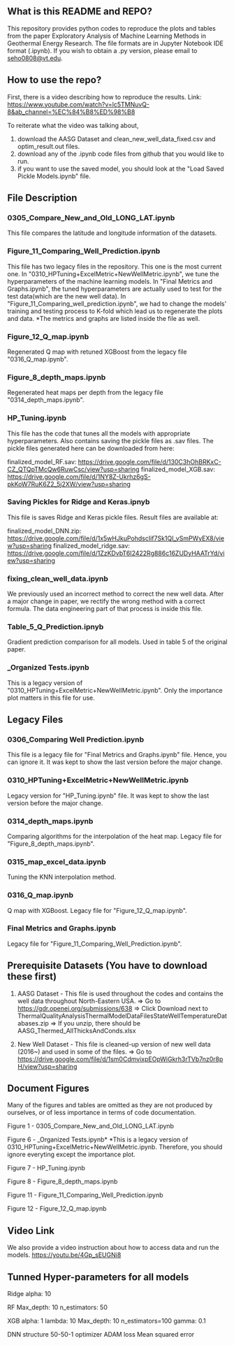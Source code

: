 ## What is this README and REPO?
This repository provides python codes to reproduce the plots and tables from 
the paper Exploratory Analysis of Machine Learning Methods in Geothermal Energy Research.
The file formats are in Jupyter Notebook IDE format (.ipynb).
If you wish to obtain a .py version, please email to seho0808@vt.edu.

## How to use the repo?

First, there is a video describing how to reproduce the results. Link: https://www.youtube.com/watch?v=lc5TMNuvQ-8&ab_channel=%EC%84%B8%ED%98%B8

To reiterate what the video was talking about,

1. download the AASG Dataset and clean_new_well_data_fixed.csv and optim_result.out files.
2. download any of the .ipynb code files from github that you would like to run.
3. if you want to use the saved model, you should look at the "Load Saved Pickle Models.ipynb" file.

## File Description
### 0305_Compare_New_and_Old_LONG_LAT.ipynb
This file compares the latitude and longitude information of the datasets.

### Figure_11_Comparing_Well_Prediction.ipynb
This file has two legacy files in the repository. This one is the most current one.
In "0310_HPTuning+ExcelMetric+NewWellMetric.ipynb", we tune the hyperparameters of the machine
learning models. In "Final Metrics and Graphs.ipynb", the tuned hyperparameters are actually used
to test for the test data(which are the new well data). In "Figure_11_Comparing_well_prediction.ipynb",
we had to change the models' training and testing process to K-fold which lead us to regenerate the plots and data. 
*The metrics and graphs are listed inside the file as well.

### Figure_12_Q_map.ipynb
Regenerated Q map with retuned XGBoost from the legacy file "0316_Q_map.ipynb".

### Figure_8_depth_maps.ipynb
Regenerated heat maps per depth from the legacy file "0314_depth_maps.ipynb".

### HP_Tuning.ipynb
This file has the code that tunes all the models with appropriate hyperparameters.
Also contains saving the pickle files as .sav files.
The pickle files generated here can be downloaded from here:

finalized_model_RF.sav: https://drive.google.com/file/d/130C3hOhBRKxC-CZ_QTQpTMcQw6RuwCsc/view?usp=sharing
finalized_model_XGB.sav: https://drive.google.com/file/d/1NY8Z-Ukrhz6gS-pkKoW7RuK6Z2_5j2XW/view?usp=sharing

### Saving Pickles for Ridge and Keras.ipnyb
This file is saves Ridge and Keras pickle files.
Result files are available at:

finalized_model_DNN.zip: https://drive.google.com/file/d/1x5wHJkuPohdscIif7Sk1QI_vSmPWyEX8/view?usp=sharing
finalized_model_ridge.sav: https://drive.google.com/file/d/1ZzKDvbT6I2422Rg886c16ZUDyHAATrYd/view?usp=sharing

### fixing_clean_well_data.ipynb
We previously used an incorrect method to correct the new well data. After
a major change in paper, we rectify the wrong method with a correct formula. The
data engineering part of that process is inside this file.

### Table_5_Q_Prediction.ipnyb
Gradient prediction comparison for all models. Used in table 5 of the original paper.

### _Organized Tests.ipynb
This is a legacy version of "0310_HPTuning+ExcelMetric+NewWellMetric.ipynb". 
Only the importance plot matters in this file for use.


## Legacy Files

### 0306_Comparing Well Prediction.ipynb
This file is a legacy file for "Final Metrics and Graphs.ipynb" file. Hence, you can ignore it.
It was kept to show the last version before the major change.

### 0310_HPTuning+ExcelMetric+NewWellMetric.ipynb
Legacy version for "HP_Tuning.ipynb" file. It was kept to show the last version before the major change.

### 0314_depth_maps.ipynb
Comparing algorithms for the interpolation of the heat map. Legacy file for "Figure_8_depth_maps.ipynb".

### 0315_map_excel_data.ipynb
Tuning the KNN interpolation method.

### 0316_Q_map.ipynb
Q map with XGBoost. Legacy file for "Figure_12_Q_map.ipynb".

### Final Metrics and Graphs.ipynb
Legacy file for "Figure_11_Comparing_Well_Prediction.ipynb".

## Prerequisite Datasets (You have to download these first)
1. AASG Dataset - This file is used throughout the codes and contains the well data throughout North-Eastern USA.
=> Go to https://gdr.openei.org/submissions/638 
=> Click Download next to ThermalQualityAnalysisThermalModelDataFilesStateWellTemperatureDatabases.zip
=> If you unzip, there should be AASG_Thermed_AllThicksAndConds.xlsx

2. New Well Dataset - This file is cleaned-up version of new well data (2016~) and used in some of the files.
=> Go to https://drive.google.com/file/d/1sm0CdmvixpEOpWiGkrh3rTVb7nz0r8pH/view?usp=sharing

## Document Figures
Many of the figures and tables are omitted as they are not produced by ourselves, or
of less importance in terms of code documentation.

Figure 1 - 0305_Compare_New_and_Old_LONG_LAT.ipynb

Figure 6 - _Organized Tests.ipynb*
*This is a legacy version of 0310_HPTuning+ExcelMetric+NewWellMetric.ipynb.
Therefore, you should ignore everyting except the importance plot.

Figure 7 - HP_Tuning.ipynb

Figure 8 - Figure_8_depth_maps.ipynb

Figure 11 - Figure_11_Comparing_Well_Prediction.ipynb

Figure 12 - Figure_12_Q_map.ipynb

## Video Link
We also provide a video instruction about how to access data and run the models.
https://youtu.be/4Gp_sEUGNi8

## Tunned Hyper-parameters for all models
Ridge 
  alpha:	10
  
RF
  Max_depth:	10
  n_estimators: 50
  
XGB
  alpha:	1
  lambda:	10
  Max_depth:	10
  n_estimators=100
  gamma:	0.1
  
DNN
  structure	50-50-1
  optimizer	ADAM
  loss	Mean squared error
